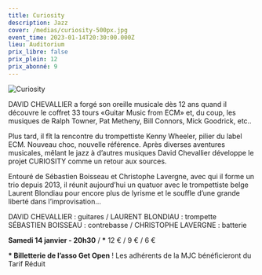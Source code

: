 ```yaml
---
title: Curiosity
description: Jazz
cover: /medias/curiosity-500px.jpg
event_time: 2023-01-14T20:30:00.000Z
lieu: Auditorium
prix_libre: false
prix_plein: 12
prix_abonné: 9
---
```

![Curiosity](/medias/curiosity-500px.jpg)

DAVID CHEVALLIER a forgé son oreille musicale dès 12 ans quand il découvre le coffret 33 tours «Guitar Music from ECM» et, du coup, les musiques de Ralph Towner, Pat Metheny, Bill Connors, Mick Goodrick, etc..

Plus tard, il fît la rencontre du trompettiste Kenny Wheeler, pilier du label ECM. Nouveau choc, nouvelle référence. Après diverses aventures musicales, mêlant le jazz à d’autres musiques David Chevallier développe le projet CURIOSITY comme un retour aux sources.

Entouré de Sébastien Boisseau et Christophe Lavergne, avec qui il forme un trio depuis 2013, il réunit aujourd’hui un quatuor avec le trompettiste belge Laurent Blondiau pour encore plus de lyrisme et le souffle d’une grande liberté dans l’improvisation...

DAVID CHEVALLIER : guitares / LAURENT BLONDIAU : trompette\
SÉBASTIEN BOISSEAU : contrebasse / CHRISTOPHE LAVERGNE : batterie

**Samedi 14 janvier - 20h30** /  **\*** 12 € / 9 € / 6 €  

**\* Billetterie de l’asso Get Open** ! Les adhérents de la MJC bénéficieront du Tarif Réduit